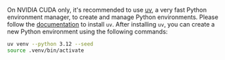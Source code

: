 On NVIDIA CUDA only, it's recommended to use [uv](https://docs.astral.sh/uv/), a very fast Python environment manager, to create and manage Python environments. Please follow the [documentation](https://docs.astral.sh/uv/#getting-started) to install `uv`. After installing `uv`, you can create a new Python environment using the following commands:

```bash
uv venv --python 3.12 --seed
source .venv/bin/activate
```
